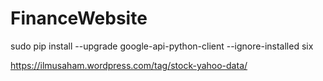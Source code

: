 # FinanceWebsite

sudo pip install --upgrade google-api-python-client --ignore-installed six

https://ilmusaham.wordpress.com/tag/stock-yahoo-data/


